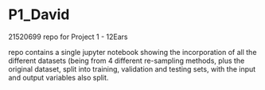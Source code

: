 # P1_David
21520699 repo for Project 1 - 12Ears

repo contains a single jupyter notebook showing the incorporation of all the different datasets (being from 4 different re-sampling methods, plus the original dataset, split into training, validation and testing sets, with the input and output variables also split.
